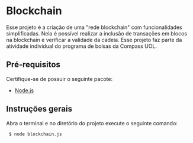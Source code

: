 # Blockchain
Esse projeto é a criação de uma "rede blockchain" com funcionalidades simplificadas. Nela é possível realizar a inclusão de transações em blocos na blockchain e verificar a validade da cadeia. Esse projeto faz parte da atividade individual do programa de bolsas da Compass UOL. 

## Pré-requisitos
Certifique-se de possuir o seguinte pacote:

- [Node.js](https://nodejs.org/en/download/package-manager)

## Instruções gerais
Abra o terminal e no diretório do projeto execute o seguinte comando:

```
 $ node blockchain.js
```
